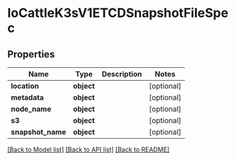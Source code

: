 # IoCattleK3sV1ETCDSnapshotFileSpec

## Properties
Name | Type | Description | Notes
------------ | ------------- | ------------- | -------------
**location** | **object** |  | [optional] 
**metadata** | **object** |  | [optional] 
**node_name** | **object** |  | [optional] 
**s3** | **object** |  | [optional] 
**snapshot_name** | **object** |  | [optional] 

[[Back to Model list]](../README.md#documentation-for-models) [[Back to API list]](../README.md#documentation-for-api-endpoints) [[Back to README]](../README.md)


